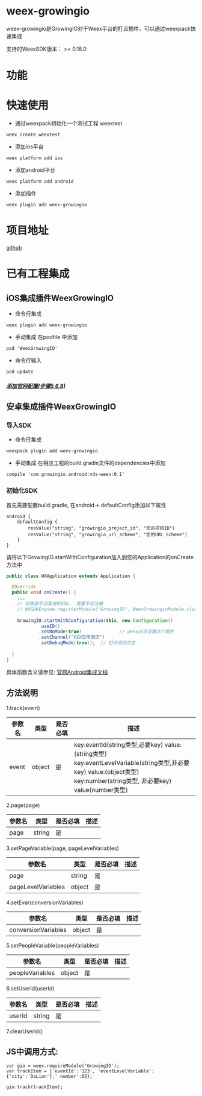 # weex-growingio
weex-growingio是GrowingIO对于Weex平台的打点插件，可以通过weexpack快速集成

支持的WeexSDK版本： >= 0.16.0

# 功能

# 快速使用
- 通过weexpack初始化一个测试工程 weextest
```
weex create weextest
```
- 添加ios平台
```
weex platform add ios
```
- 添加android平台
```
weex platform add android
```
- 添加插件
```
weex plugin add weex-growingio
```
# 项目地址
[github](https://github.com/growingio/weex-growingio)

# 已有工程集成
## iOS集成插件WeexGrowingIO
- 命令行集成
```
weex plugin add weex-growingio
```
- 手动集成
在podfile 中添加
```
pod 'WeexGrowingIO'
```
- 命令行输入
```
pod update
```
##### [添加官网配置(步骤5,6,8)](https://docs.growingio.com/sdk-ji-cheng/sdk-1.x-wen-dang/sdk-1.x-jie-ru-zhi-nan/sdk-jie-ru-zhi-nan-ios.html)

## 安卓集成插件WeexGrowingIO
### 导入SDK
- 命令行集成
```
weexpack plugin add weex-growingio
```
- 手动集成
在相应工程的build.gradle文件的dependencies中添加
```
compile 'com.growingio.android:vds-weex:0.1'
```

### 初始化SDK
首先需要配置build.gradle, 在android-> defaultConfig添加以下属性
``` 
android {
    defaultConfig {
        resValue("string", "growingio_project_id", "您的项目ID")
        resValue("string", "growingio_url_scheme", "您的URL Scheme")
    }
}
```

请将以下GrowingIO.startWithConfiguration加入到您的Application的onCreate方法中
``` java
public class WXApplication extends Application {

  @Override
  public void onCreate() {
    ...
	// 如果是手动集成的SDK， 需要手动注册
	// WXSDKEngine.registerModule("GrowingIO", WeexGrowingioModule.class)	
	
	GrowingIO.startWithConfiguration(this, new Configuration()
            .useID()
            .setRnMode(true)              // weex必须设置这个属性
            .setChannel("XXX应用商店")
            .setDebugMode(true));  // 打开调试日志
	
  }
}
```
具体函数含义请参见: [官网Android集成文档](https://docs.growingio.com/sdk-20/sdk-20-api-wen-dang/android-sdk-21-an-zhuang.html)
## 方法说明
1.track(event)

| 参数名 | 类型 | 是否必填 | 描述 |
|-----|-----|-----|----|
| event | object | 是 | key:eventId(string类型,必要key) value:(string类型)<br> key:eventLevelVariable(string类型,非必要key) value:(object类型)<br> key:number(string类型, 非必要key) value(number类型) |

2.page(page)

| 参数名 | 类型 | 是否必填 | 描述 |
|-----|-----|-----|----|
| page | string | 是 |

3.setPageVariable(page, pageLevelVariables)

| 参数名 | 类型 | 是否必填 | 描述 |
|-----|-----|-----|----|
| page | string | 是 |
| pageLevelVariables | object | 是 |

4.setEvar(conversionVariables)

| 参数名 | 类型 | 是否必填 | 描述 |
|-----|-----|-----|----|
| conversionVariables | object | 是 |

5.setPeopleVariable(peopleVariables)

| 参数名 | 类型 | 是否必填 | 描述 |
|-----|-----|-----|----|
| peopleVariables | object | 是 |

6.setUserId(userId)

| 参数名 | 类型 | 是否必填 | 描述 |
|-----|-----|-----|----|
| userId | string | 是 |

7.clearUserId()


## JS中调用方式:
```
var gio = weex.requireModule('GrowingIO');
var trackItem = {'eventId':'123', 'eventLevelVariable':{'city':'DaLian'},' number':65};

gio.track(trackItem);
```

